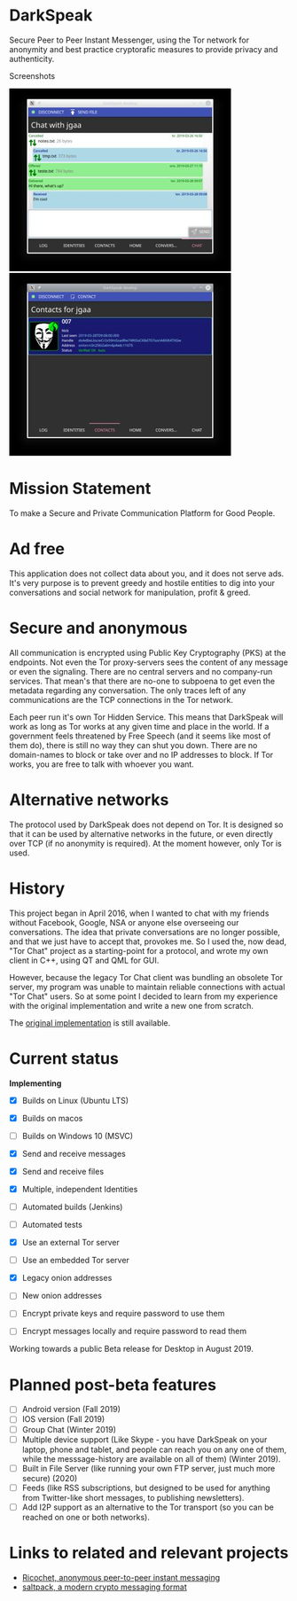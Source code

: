 # DarkSpeak

Secure Peer to Peer Instant Messenger, using the Tor network for anonymity and best practice cryptorafic measures to provide privacy and authenticity.

Screenshots

![contact](screenshots/ds_chat.jpeg) ![chat](screenshots/ds_contact.jpeg)

# Mission Statement

To make a Secure and Private Communication Platform for Good People.

# Ad free

This application does not collect data about you, and it does not serve ads. It's very purpose is to prevent greedy and hostile entities to dig into your conversations and social network for manipulation, profit & greed.

# Secure and anonymous

All communication is encrypted using Public Key Cryptography (PKS) at the endpoints. Not even the Tor proxy-servers sees the content of any message or even the signaling. There are no central servers and no company-run services. That mean's that there are no-one to subpoena to get even the metadata regarding any conversation. The only traces left of any communications are the TCP connections in the Tor network.

Each peer run it's own Tor Hidden Service. This means that DarkSpeak will work as long as Tor works at any given time and place in the world. If a government feels threatened by Free Speech (and it seems like most of them do), there is still no way they can shut you down. There are no domain-names to block or take over and no IP addresses to block. If Tor works, you are free to talk with whoever you want.

# Alternative networks

The protocol used by DarkSpeak does not depend on Tor. It is designed so that it can be used by alternative networks in the future, or even directly over TCP (if no anonymity is required). At the moment however, only Tor is used.

# History

This project began in April 2016, when I wanted to chat with my friends without Facebook, Google, NSA or anyone else overseeing our conversations. The idea that private conversations are no longer possible, and that we just have to accept that, provokes me. So I used the, now dead, "Tor Chat" project as a starting-point for a protocol, and wrote my own client in C++, using QT and QML for GUI.

However, because the legacy Tor Chat client was bundling an obsolete Tor server, my program was unable to maintain reliable connections with actual "Tor Chat" users. So at some point I decided to learn from my experience with the original implementation and write a new one from scratch.

The [original implementation](https://github.com/jgaa/darkspeak/tree/original-impl-torchat-prot) is still available.


# Current status

**Implementing**

- [x] Builds on Linux (Ubuntu LTS)
- [x] Builds on macos
- [ ] Builds on Windows 10 (MSVC)
- [x] Send and receive messages
- [x] Send and receive files
- [x] Multiple, independent Identities
- [ ] Automated builds (Jenkins)
- [ ] Automated tests
- [x] Use an external Tor server
- [ ] Use an embedded Tor server
- [x] Legacy onion addresses
- [ ] New onion addresses
- [ ] Encrypt private keys and require password to use them
- [ ] Encrypt messages locally and require password to read them


Working towards a public Beta release for Desktop in August 2019.

# Planned post-beta features

- [ ] Android version (Fall 2019)
- [ ] IOS version (Fall 2019)
- [ ] Group Chat (Winter 2019)
- [ ] Multiple device support (Like Skype - you have DarkSpeak on your laptop, phone and tablet, and people can reach you on any one of them, while the messsage-history are available on all of them) (Winter 2019).
- [ ] Built in File Server (like running your own FTP server, just much more secure) (2020)
- [ ] Feeds (like RSS subscriptions, but designed to be used for anything from Twitter-like short messages, to publishing newsletters).
- [ ] Add I2P support as an alternative to the Tor transport (so you can be reached on one or both networks).

# Links to related and relevant projects
 - [Ricochet, anonymous peer-to-peer instant messaging](https://github.com/ricochet-im/ricochet)
 - [saltpack, a modern crypto messaging format](https://saltpack.org/)

